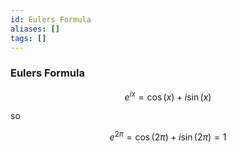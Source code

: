 ```yaml
---
id: Eulers Formula
aliases: []
tags: []
---
```


### Eulers Formula

$$
e^{ix} = \cos(x) + i \sin(x)
$$

so

$$
e^{2\pi} = \cos(2\pi) + i \sin(2\pi) = 1
$$
